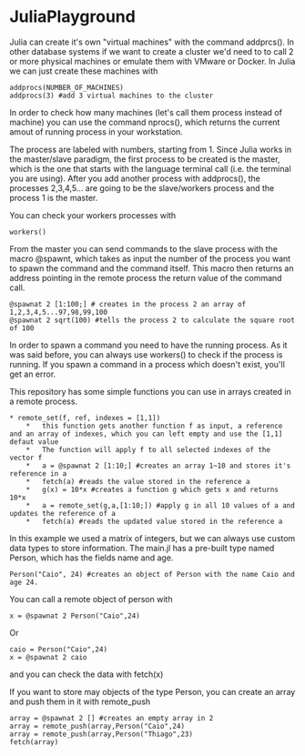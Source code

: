 # JuliaPlayground

Julia can create it's own "virtual machines" with the command addprcs().
In other database systems if we want to create a cluster we'd need to to call 2 or more physical machines or emulate them with VMware or Docker. In Julia we can just create these machines with
   
   
	addprocs(NUMBER_OF_MACHINES)
	addprocs(3) #add 3 virtual machines to the cluster

In order to check how many machines (let's call them process instead of machine) you can use the command nprocs(), which returns the current amout of running process in your workstation.

The process are labeled with numbers, starting from 1.
Since Julia works in the master/slave paradigm, the first process to be created is the master, which is the one that starts with the language terminal call (i.e. the terminal you are using).
After you add another process with addprocs(), the processes 2,3,4,5... are going to be the slave/workers process and the process 1 is the master.

You can check your workers processes with 

	workers()

From the master you can send commands to the slave process with the macro @spawnt, which takes as input the number of the process you want to spawn the command and the command itself. This macro then returns an address pointing in the remote process the return value  of the command call.
   
    @spawnat 2 [1:100;] # creates in the process 2 an array of 1,2,3,4,5...97,98,99,100
    @spawnat 2 sqrt(100) #tells the process 2 to calculate the square root of 100

In order to spawn a command you need to have the running process. As it was said before, you can always use workers() to check if the process is running. If you spawn a command in a process which doesn't exist, you'll get an error.


This repository has some simple functions you can use in arrays created in a remote process.

	* remote_set(f, ref, indexes = [1,1])
		*	this function gets another function f as input, a reference and an array of indexes, which you can left empty and use the [1,1] defaut value
		*	The function will apply f to all selected indexes of the vector f
		*	a = @spawnat 2 [1:10;] #creates an array 1~10 and stores it's reference in a
		*	fetch(a) #reads the value stored in the reference a
		*	g(x) = 10*x #creates a function g which gets x and returns 10*x
		*	a = remote_set(g,a,[1:10;]) #apply g in all 10 values of a and updates the reference of a
		*	fetch(a) #reads the updated value stored in the reference a

In this example we used a matrix of integers, but we can always use custom data types to store information. The main.jl has a pre-built type named Person, which has the fields name and age. 

	Person("Caio", 24) #creates an object of Person with the name Caio and age 24.

You can call a remote object of person with

	x = @spawnat 2 Person("Caio",24)
		
Or

	caio = Person("Caio",24)
	x = @spawnat 2 caio
and you can check the data with
	fetch(x)

If you want to store may objects of the type Person, you can create an array and push them in it with remote_push

	array = @spawnat 2 [] #creates an empty array in 2
	array = remote_push(array,Person("Caio",24)
	array = remote_push(array,Person("Thiago",23)
	fetch(array)
	




















